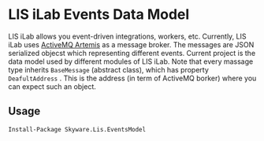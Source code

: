 # LIS iLab Events Data Model

LIS iLab allows you event-driven integrations, workers, etc. Currently, LIS iLab uses [ActiveMQ Artemis](https://activemq.apache.org/components/artemis/) as a message broker. The messages are JSON serialized objecst which representing different events. Current project is the data model used by different modules of LIS iLab. Note that every massage type inherits `BaseMessage` (abstract class), which has property `DeafultAddress` . This is the address (in term of ActiveMQ borker) where you can expect such an object.

## Usage 

`
Install-Package Skyware.Lis.EventsModel
`
